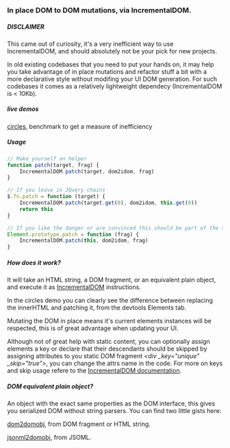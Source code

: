 ### In place DOM to DOM mutations, via IncrementalDOM.

##### DISCLAIMER
This came out of curiosity, it's a very inefficient way to use IncrementalDOM, and should absolutely not be your pick for new projects.

In old existing codebases that you need to put your hands on, it may help you take advantage of in place mutations and refactor stuff a bit with a more declarative style without modifing your UI DOM generation. For such codebases it comes as a relatively lightweight dependecy (IncrementalDOM is < 10Kb).

##### live demos
[circles](http://paolocaminiti.github.io/dom2idom/demo/circles/), benchmark to get a measure of inefficiency

##### Usage
```javascript
// Make yourself an helper
function patch(target, frag) {
	IncrementalDOM.patch(target, dom2idom, frag)
}

// If you leave in JQuery chains
$.fn.patch = function (target) {
    IncrementalDOM.patch(target.get(0), dom2idom, this.get(0))
    return this
}

// If you like the danger or are convinced this should be part of the standard
Element.prototype.patch = function (frag) {
	IncrementalDOM.patch(this, dom2idom, frag)
}
```

##### How does it work?
It will take an HTML string, a DOM fragment, or an equivalent plain object, and execute it as [IncrementalDOM](https://github.com/google/incremental-dom) instructions.

In the circles demo you can clearly see the difference between replacing the innerHTML and patching it, from the devtools Elements tab.

Mutating the DOM in place means it's current elements instances will be respected, this is of great advantage when updating your UI.

Although not of great help with static content, you can optionally assign elements a key or declare that their descendants should be skipped by assigning attributes to you static DOM fragment *\<div _key="unique" _skip="true"\>*, you can change the attrs name in the code. For more on keys and skip usage refere to the [IncrementalDOM documentation](http://google.github.io/incremental-dom/#about).

##### DOM equivalent plain object?
An object with the exact same properties as the DOM interface, this gives you serialized DOM without string parsers. You can find two little gists here:

[dom2domobj](https://gist.github.com/paolocaminiti/5a169ea7b42dcf947912), from DOM fragment or HTML string.

[jsonml2domobj](https://gist.github.com/paolocaminiti/74fcd11b9da29a73c240), from JSOML.
